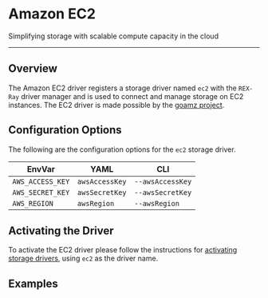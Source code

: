 # Amazon EC2

Simplifying storage with scalable compute capacity in the cloud

---

## Overview
The Amazon EC2 driver registers a storage driver named `ec2` with the `REX-Ray`
driver manager and is used to connect and manage storage on EC2 instances. The
EC2 driver is made possible by the
[goamz project](https://github.com/mitchellh/goamz).

## Configuration Options
The following are the configuration options for the `ec2` storage driver.

 EnvVar | YAML | CLI  
--------|------|------
`AWS_ACCESS_KEY` | `awsAccessKey` | `--awsAccessKey`
`AWS_SECRET_KEY` | `awsSecretKey` | `--awsSecretKey`
`AWS_REGION` | `awsRegion` | `--awsRegion`

## Activating the Driver
To activate the EC2 driver please follow the instructions for
[activating storage drivers](/user-guide/config#activating-storage-drivers),
using `ec2` as the driver name.

## Examples
